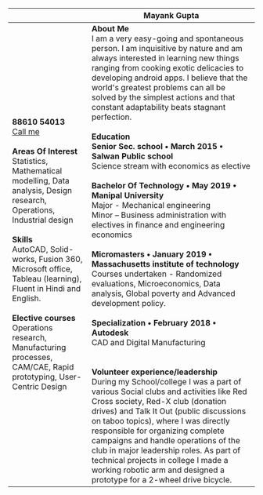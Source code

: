 | | Mayank Gupta <br> |
|--|--|
| **88610 54013** <br>[Call me](tel:+91-88610-54013)<br><br>**Areas Of Interest** Statistics, Mathematical modelling, Data analysis, Design research, Operations, Industrial design <br> <br> **Skills** <br> AutoCAD, Solid-works, Fusion 360, Microsoft office, Tableau (learning), Fluent in Hindi and English. <br><br>**Elective courses** <br> Operations research, Manufacturing processes, CAM/CAE, Rapid prototyping, User-Centric Design  | **About Me** <br>  I am a very easy-going and spontaneous person. I am inquisitive by nature and am always interested in learning new things ranging from cooking exotic delicacies to developing android apps. I believe that the world's greatest problems can all be solved by the simplest actions and that constant adaptability beats stagnant perfection. <br>  <br>**Education** <br> **Senior Sec. school • March 2015 • Salwan Public school** <br>  Science stream with economics as elective  <br> <br>**Bachelor Of Technology • May 2019 • Manipal University**<br> Major - Mechanical engineering <br>Minor – Business administration with electives in finance and engineering economics<br> <br> **Micromasters • January 2019 • Massachusetts institute of technology** <br> Courses undertaken - Randomized evaluations, Microeconomics, Data analysis, Global poverty and Advanced development policy.<br> <br>**Specialization • February 2018 • Autodesk** <br> CAD and Digital Manufacturing <br> <br> <br>**Volunteer experience/leadership**<br> During my School/college I was a part of various Social clubs and activities like Red Cross society, Red-X club (donation drives) and Talk It Out (public discussions on taboo topics), where I was directly responsible for organizing complete campaigns and handle operations of the club in major leadership roles. As part of technical projects in college I made a working robotic arm and designed a prototype for a 2-wheel drive bicycle. |
 
